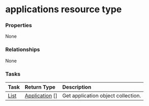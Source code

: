 # applications resource type



### Properties
None

### Relationships
None


### Tasks

| Task		   | Return Type	|Description|
|:---------------|:--------|:----------|
|[List](../api/application_list.md) | [Application](application.md) [] |Get application object collection. |

<!-- uuid: 47fa53e0-87ec-4602-b513-8ffea5d10dfe
2015-10-09 18:31:36 UTC -->